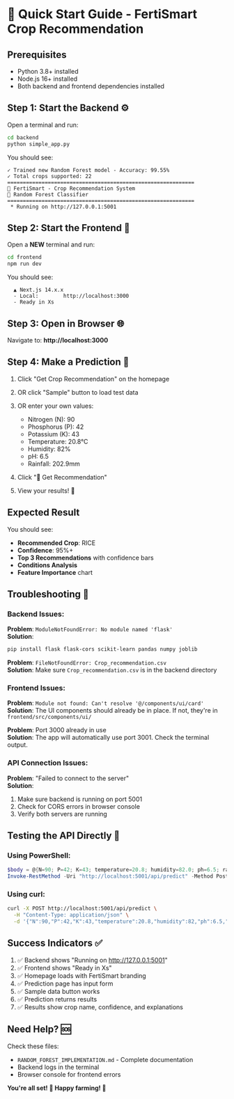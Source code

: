 # 🚀 Quick Start Guide - FertiSmart Crop Recommendation

## Prerequisites
- Python 3.8+ installed
- Node.js 16+ installed
- Both backend and frontend dependencies installed

## Step 1: Start the Backend ⚙️

Open a terminal and run:

```bash
cd backend
python simple_app.py
```

You should see:
```
✓ Trained new Random Forest model - Accuracy: 99.55%
✓ Total crops supported: 22
============================================================
🌱 FertiSmart - Crop Recommendation System
🤖 Random Forest Classifier
============================================================
 * Running on http://127.0.0.1:5001
```

## Step 2: Start the Frontend 🎨

Open a **NEW** terminal and run:

```bash
cd frontend
npm run dev
```

You should see:
```
  ▲ Next.js 14.x.x
  - Local:        http://localhost:3000
  - Ready in Xs
```

## Step 3: Open in Browser 🌐

Navigate to: **http://localhost:3000**

## Step 4: Make a Prediction 🌾

1. Click "Get Crop Recommendation" on the homepage
2. OR click "Sample" button to load test data
3. OR enter your own values:
   - Nitrogen (N): 90
   - Phosphorus (P): 42
   - Potassium (K): 43
   - Temperature: 20.8°C
   - Humidity: 82%
   - pH: 6.5
   - Rainfall: 202.9mm

4. Click "🚀 Get Recommendation"

5. View your results! 🎉

## Expected Result

You should see:
- **Recommended Crop**: RICE
- **Confidence**: 95%+
- **Top 3 Recommendations** with confidence bars
- **Conditions Analysis**
- **Feature Importance** chart

## Troubleshooting 🔧

### Backend Issues:

**Problem**: `ModuleNotFoundError: No module named 'flask'`  
**Solution**: 
```bash
pip install flask flask-cors scikit-learn pandas numpy joblib
```

**Problem**: `FileNotFoundError: Crop_recommendation.csv`  
**Solution**: Make sure `Crop_recommendation.csv` is in the backend directory

### Frontend Issues:

**Problem**: `Module not found: Can't resolve '@/components/ui/card'`  
**Solution**: The UI components should already be in place. If not, they're in `frontend/src/components/ui/`

**Problem**: Port 3000 already in use  
**Solution**: The app will automatically use port 3001. Check the terminal output.

### API Connection Issues:

**Problem**: "Failed to connect to the server"  
**Solution**: 
1. Make sure backend is running on port 5001
2. Check for CORS errors in browser console
3. Verify both servers are running

## Testing the API Directly 🧪

### Using PowerShell:
```powershell
$body = @{N=90; P=42; K=43; temperature=20.8; humidity=82.0; ph=6.5; rainfall=202.9} | ConvertTo-Json
Invoke-RestMethod -Uri "http://localhost:5001/api/predict" -Method Post -Body $body -ContentType "application/json"
```

### Using curl:
```bash
curl -X POST http://localhost:5001/api/predict \
  -H "Content-Type: application/json" \
  -d '{"N":90,"P":42,"K":43,"temperature":20.8,"humidity":82,"ph":6.5,"rainfall":202.9}'
```

## Success Indicators ✅

1. ✅ Backend shows "Running on http://127.0.0.1:5001"
2. ✅ Frontend shows "Ready in Xs"
3. ✅ Homepage loads with FertiSmart branding
4. ✅ Prediction page has input form
5. ✅ Sample data button works
6. ✅ Prediction returns results
7. ✅ Results show crop name, confidence, and explanations

## Need Help? 🆘

Check these files:
- `RANDOM_FOREST_IMPLEMENTATION.md` - Complete documentation
- Backend logs in the terminal
- Browser console for frontend errors

**You're all set! 🎉 Happy farming! 🌾**

